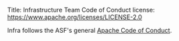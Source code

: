 Title: Infrastructure Team Code of Conduct
license: https://www.apache.org/licenses/LICENSE-2.0


Infra follows the ASF's general <a href="https://www.apache.org/foundation/policies/conduct">Apache Code of Conduct</a>.
